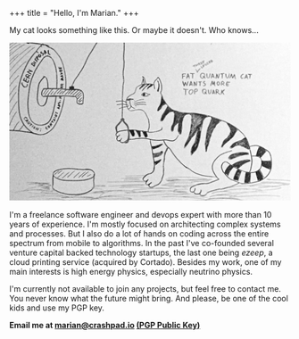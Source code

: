 +++
title = "Hello, I'm Marian."
+++

My cat looks something like this. Or maybe it doesn't. Who knows...

![Schroedinger's cat feeding on top quarks](/images/particle_disposal.jpg)

I'm a freelance software engineer and devops expert with more than 10 years of experience. I'm mostly focused on architecting complex systems and processes. But I also do a lot of hands on coding across the entire spectrum from mobile to algorithms. In the past I've co-founded several venture capital backed technology startups, the last one being <i>ezeep</i>, a cloud printing service (acquired by Cortado). Besides my work, one of my main interests is high energy physics, especially neutrino physics.

I'm currently not available to join any projects, but feel free to contact me. You never know what the future might bring. And please, be one of the cool kids and use my PGP key.

<b>Email me at <a href="mailto:marian@crashpad.io"><b>marian@crashpad.io</b></a> <a href="http://pgp.mit.edu/pks/lookup?op=get&search=0x96F425FA638EE11F">(PGP Public Key)</a></b>
